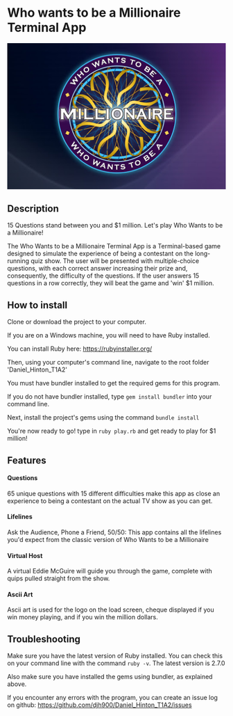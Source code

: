 # Who wants to be a Millionaire Terminal App
![wwtbam_logo](./img/logo-large.jpg)
## Description
15 Questions stand between you and $1 million. Let's play Who Wants to be a Millionaire!

The Who Wants to be a Millionaire Terminal App is a Terminal-based game designed to simulate the experience of being a contestant on the long-running quiz show. The user will be presented with multiple-choice questions, with each correct answer increasing their prize and, consequently, the difficulty of the questions. If the user answers 15 questions in a row correctly, they will beat the game and 'win' $1 million.

## How to install
Clone or download the project to your computer.

If you are on a Windows machine, you will need to have Ruby installed.

You can install Ruby here: https://rubyinstaller.org/

Then, using your computer's command line, navigate to the root folder 'Daniel_Hinton_T1A2'

You must have bundler installed to get the required gems for this program.

If you do not have bundler installed, type `gem install bundler` into your command line.

Next, install the project's gems using the command `bundle install`

You're now ready to go! type in `ruby play.rb` and get ready to play for $1 million!

## Features
#### Questions
65 unique questions with 15 different difficulties make this app as close an experience to being a contestant on the actual TV show as you can get.
#### Lifelines
Ask the Audience, Phone a Friend, 50/50: This app contains all the lifelines you'd expect from the classic version of Who Wants to be a Millionaire
#### Virtual Host
A virtual Eddie McGuire will guide you through the game, complete with quips pulled straight from the show.
#### Ascii Art
Ascii art is used for the logo on the load screen, cheque displayed if you win money playing, and if you win the million dollars.

## Troubleshooting
Make sure you have the latest version of Ruby installed. You can check this on your command line with the command `ruby -v`. The latest version is 2.7.0

Also make sure you have installed the gems using bundler, as explained above.

If you encounter any errors with the program, you can create an issue log on github: https://github.com/djh900/Daniel_Hinton_T1A2/issues
